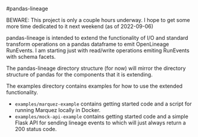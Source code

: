 #pandas-lineage

BEWARE: This project is only a couple hours underway. I hope to get some more time dedicated to it next weekend (as of 2022-09-06)

pandas-lineage is intended to extend the functionality of I/O and standard transform operations on a pandas dataframe to emit OpenLineage RunEvents. I am starting just with read/write operations emiting RunEvents with schema facets.

The pandas-lineage directory structure (for now) will mirror the directory structure of pandas for the components that it is extending.

The examples directory contains examples for how to use the extended functionality. 
* `examples/marquez-example` contains getting started code and a script for running Marquez locally in Docker.
* `examples/mock-api-example` contains getting started code and a simple Flask API for sending lineage events to which will just always return a 200 status code.
